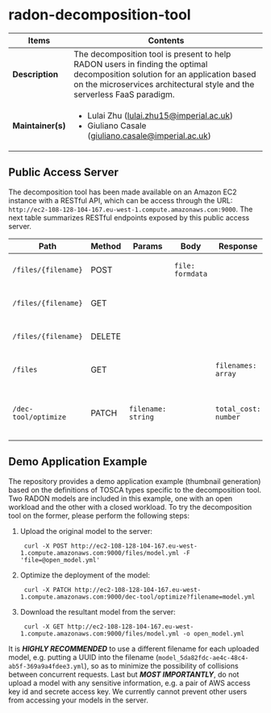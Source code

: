 # radon-decomposition-tool

| Items | Contents |
| --- | --- |
| **Description** | The decomposition tool is present to help RADON users in finding the optimal decomposition solution for an application based on the microservices architectural style and the serverless FaaS paradigm. |
| **Maintainer(s)**| <ul><li>Lulai Zhu (<lulai.zhu15@imperial.ac.uk>)</li><li>Giuliano Casale (<giuliano.casale@imperial.ac.uk>)</li></ul> |

## Public Access Server
The decomposition tool has been made available on an Amazon EC2 instance with a RESTful API, which can be access through the URL: `http://ec2-108-128-104-167.eu-west-1.compute.amazonaws.com:9000`. The next table summarizes RESTful endpoints exposed by this public access server.

| Path | Method | Params | Body | Response | Description |
| --- | --- | --- | --- | --- | --- |
| `/files/{filename}` | POST |  |`file: formdata` |  | Upload a file to the server |
| `/files/{filename}` | GET |  |  |  | Download a file from the server |
| `/files/{filename}` | DELETE |  |  |  | Delete a file in the server |
| `/files` | GET |  |  | `filenames: array` | List all the files in the server |
| `/dec-tool/optimize` | PATCH | `filename: string` |  | `total_cost: number` | Optimize the deployment of a RADON model |

## Demo Application Example
The repository provides a demo application example (thumbnail generation) based on the definitions of TOSCA types specific to the decomposition tool. Two RADON models are included in this example, one with an open workload and the other with a closed workload. To try the decomposition tool on the former, please perform the following steps:
1. Upload the original model to the server:

		curl -X POST http://ec2-108-128-104-167.eu-west-1.compute.amazonaws.com:9000/files/model.yml -F 'file=@open_model.yml'
2. Optimize the deployment of the model:

		curl -X PATCH http://ec2-108-128-104-167.eu-west-1.compute.amazonaws.com:9000/dec-tool/optimize?filename=model.yml
2. Download the resultant model from the server:

		curl -X GET http://ec2-108-128-104-167.eu-west-1.compute.amazonaws.com:9000/files/model.yml -o open_model.yml
It is ***HIGHLY RECOMMENDED*** to use a different filename for each uploaded model, e.g. putting a UUID into the filename (`model_5da82fdc-ae4c-48c4-ab5f-369a9a4fdee3.yml`), so as to minimize the possibility of collisions between concurrent requests. Last but ***MOST IMPORTANTLY***, do not upload a model with any sensitive information, e.g. a pair of AWS access key id and secrete access key. We currently cannot prevent other users from accessing your models in the server.
